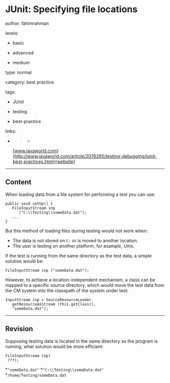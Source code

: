 # JUnit: Specifying file locations
author: fahimrahman

levels:

  - basic

  - advanced

  - medium

type: normal

category: best practice

tags:

  - JUnit

  - testing

  - best-practice

links:

  - >-
    [www.javaworld.com](http://www.javaworld.com/article/2076265/testing-debugging/junit-best-practices.html){website}

---
## Content

When loading data from a file system for performing a test you can use:
```
public void setUp() {
   FileInputStream inp 
      ("C:\\Testing\\someData.dat");
   ...
}
```
But this method of loading files during testing would not work when:
* The data is not stored on ``C:`` or is moved to another location.
* The user is testing on another platform, for example, Unix.

If the test is running from the same directory as the test data, a simple solution would be:
```
FileInputStream inp ("someData.dat");
```
However, to achieve a location-independent mechanism, a class can be mapped to a specific source directory, which would move the test data from the CM system into the classpath of the system under test:
```
InputStream inp = SourceResourceLoader.
   getResourceAsStream (this.getClass(),
   "someData.dat");
```

---
## Revision

Supposing testing data is located in the same directory as the program is running, what solution would be more efficient:

```
FileInputStream inp(
 ???);
```

*`"someData.dat"` 
*`"C:\\Testing\\someData.dat"`
*`/home/Testing/someData.dat`